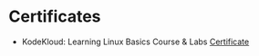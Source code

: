 # Certificates

- KodeKloud: Learning Linux Basics Course & Labs
[Certificate](https://kodekloud.com/certificate-verification/7A6997A42C-7A63920AEE-7A6364B706/)
